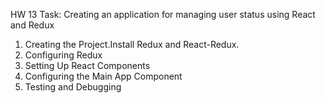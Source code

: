 HW 13
Task: Creating an application for managing user status using React and Redux

1. Creating the Project.Install Redux and React-Redux.
2. Configuring Redux
3. Setting Up React Components
4. Configuring the Main App Component
5. Testing and Debugging
